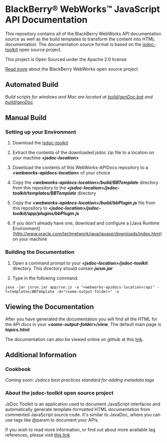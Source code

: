 # BlackBerry&reg; WebWorks&trade; JavaScript API Documentation

This repository contains all of the BlackBerry WebWorks API documentation source as well as the build templates to transform the content into HTML documentation.  The documentation source format is based on the [jsdoc-toolkit](http://code.google.com/p/jsdoc-toolkit/) open source project.

This project is Open Sourced under the Apache 2.0 license

[Read more](https://github.com/blackberry/WebWorks/wiki) about the BlackBerry WebWorks open source project

## Automated Build
*Build scripts for windows and Mac are located at [build/genDoc.bat](https://github.com/blackberry/WebWorks-API-Docs/tree/master/build) and [build/genDoc](https://github.com/blackberry/WebWorks-API-Docs/tree/master/build).*

## Manual Build
### Setting up your Environment
1. Download the [jsdoc-toolkit](http://code.google.com/p/jsdoc-toolkit/downloads/list)

2. Extract the contents of the downloaded jsdoc zip file to a location on your machine _**&lt;jsdoc-location&gt;**_

3. Download the contents of this WebWorks-APIDocs repository to a _**&lt;webworks-apidocs-location&gt;**_ of your choice

4. Copy the _**&lt;webworks-apidocs-location&gt;/build/BBTemplate**_ directory from this repository to the _**&lt;jsdoc-location&gt;/jsdoc-toolkit/templates/BBTemplate**_ directory

5. Copy the _**&lt;webworks-apidocs-location&gt;/build/bbPlugin.js**_ file from this repository to _**&lt;jsdoc-location&gt;/jsdoc-toolkit/app/plugins/bbPlugin.js**_

6. If you don't already have one, download and configure a [Java Runtime Environment] (http://www.oracle.com/technetwork/java/javase/downloads/index.html) on your machine

### Building the Documentation
1. Open a command prompt to your _**&lt;jsdoc-location&gt;/jsdoc-toolkit**_ directory.  This directory should contain _**jsrun.jar**_

2. Type in the following command:

`java -jar jsrun.jar app/run.js -a "<webworks-apidocs-location>/api" -t=templates/BBTemplate -d="<some-output-folder>" -u`

## Viewing the Documentation
After you have generated the documentation you will find all the HTML for the API docs in your _**&lt;some-output-folder&gt;/view**_.  The default main page is _**topics.html**_.  

The documentation can also be viewed online on github at this [link](http://blackberry-webworks.github.com/WebWorks-API-Docs/index.html).

## Additional Information

### Cookbook
*Coming soon: Jsdocs best practices standard for adding metadata tags*

### About the jsdoc-toolkit open source project

JsDoc Toolkit is an application used to document JavaScript interfaces and automatically generate template-formatted HTML documentation from commented JavaScript source code. It's similar to JavaDoc, where you can use tags like @param to document your APIs.

If you wish to read more information, or find out about more available tag references, please visit [this link](http://code.google.com/p/jsdoc-toolkit/w/list)

